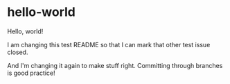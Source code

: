 hello-world
===========

Hello, world!

I am changing this test README so that I can mark that other test issue closed.

And I'm changing it again to make stuff right. Committing through branches is good practice!
